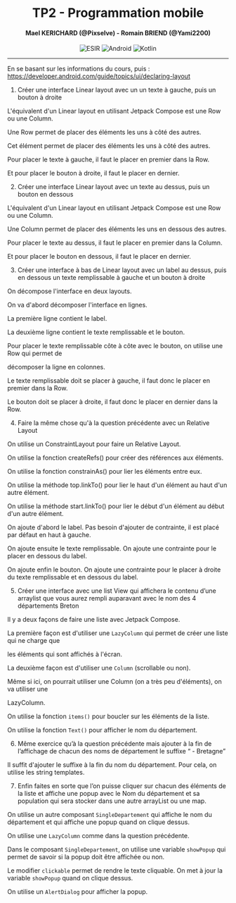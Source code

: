<h1 align="center">TP2 - Programmation mobile</h1>
<h4 align="center">Mael KERICHARD (@Pixselve) - Romain BRIEND (@Yami2200)</h4>
<p align="center">
   <img src="https://img.shields.io/badge/-ESIR-orange" alt="ESIR">
   <img src="https://img.shields.io/badge/-Android-blue" alt="Android">
   <img src="https://img.shields.io/badge/-Kotlin-red" alt="Kotlin">
</p>

---

En se basant sur les informations du cours, puis :
https://developer.android.com/guide/topics/ui/declaring-layout

1. Créer une interface Linear layout avec un un texte à gauche, puis un bouton à droite

L'équivalent d'un Linear layout en utilisant Jetpack Compose est une Row ou une Column.

Une Row permet de placer des éléments les uns à côté des autres.

Cet élément permet de placer des éléments les uns à côté des autres.

Pour placer le texte à gauche, il faut le placer en premier dans la Row.

Et pour placer le bouton à droite, il faut le placer en dernier.

2. Créer une interface Linear layout avec un texte au dessus, puis un bouton en
   dessous

L'équivalent d'un Linear layout en utilisant Jetpack Compose est une Row ou une Column.

Une Column permet de placer des éléments les uns en dessous des autres.

Pour placer le texte au dessus, il faut le placer en premier dans la Column.

Et pour placer le bouton en dessous, il faut le placer en dernier.

3. Créer une interface à bas de Linear layout avec un label au dessus, puis en dessous
   un texte remplissable à gauche et un bouton à droite

On décompose l'interface en deux layouts.

On va d'abord décomposer l'interface en lignes.

La première ligne contient le label.

La deuxième ligne contient le texte remplissable et le bouton.

Pour placer le texte remplissable côte à côte avec le bouton, on utilise une Row qui permet de

décomposer la ligne en colonnes.

Le texte remplissable doit se placer à gauche, il faut donc le placer en premier dans la Row.

Le bouton doit se placer à droite, il faut donc le placer en dernier dans la Row.

4. Faire la même chose qu'à la question précédente avec un Relative Layout

On utilise un ConstraintLayout pour faire un Relative Layout.

On utilise la fonction createRefs() pour créer des références aux éléments.

On utilise la fonction constrainAs() pour lier les éléments entre eux.

On utilise la méthode top.linkTo() pour lier le haut d'un élément au haut d'un autre élément.

On utilise la méthode start.linkTo() pour lier le début d'un élément au début d'un autre élément.

On ajoute d'abord le label. Pas besoin d'ajouter de contrainte, il est placé par défaut en haut à
gauche.

On ajoute ensuite le texte remplissable. On ajoute une contrainte pour le placer en dessous du
label.

On ajoute enfin le bouton. On ajoute une contrainte pour le placer à droite du texte remplissable et
en dessous du label.

5. Créer une interface avec une list View qui affichera le contenu d’une arraylist que
   vous aurez rempli auparavant avec le nom des 4 départements Breton

Il y a deux façons de faire une liste avec Jetpack Compose.

La première façon est d'utiliser une `LazyColumn` qui permet de créer une liste qui ne charge que

les éléments qui sont affichés à l'écran.

La deuxième façon est d'utiliser une `Column` (scrollable ou non).

Même si ici, on pourrait utiliser une Column (on a très peu d'éléments), on va utiliser une

LazyColumn.

On utilise la fonction `items()` pour boucler sur les éléments de la liste.

On utilise la fonction `Text()` pour afficher le nom du département.

6. Même exercice qu’à la question précédente mais ajouter à la fin de l’affichage de
   chacun des noms de département le suffixe “ - Bretagne”

Il suffit d'ajouter le suffixe à la fin du nom du département. Pour cela, on utilise les string
templates.

7. Enfin faites en sorte que l’on puisse cliquer sur chacun des éléments de la liste et
   affiche une popup avec le Nom du département et sa population qui sera stocker
   dans une autre arrayList ou une map.

On utilise un autre composant `SingleDepartement` qui affiche le nom du département et qui affiche
une popup quand on clique dessus.

On utilise une `LazyColumn` comme dans la question précédente.

Dans le composant `SingleDepartement`, on utilise une variable `showPopup` qui permet de savoir si
la popup doit être affichée ou non.

Le modifier `clickable` permet de rendre le texte cliquable. On met à jour la variable `showPopup`
quand on clique dessus.

On utilise un `AlertDialog` pour afficher la popup.